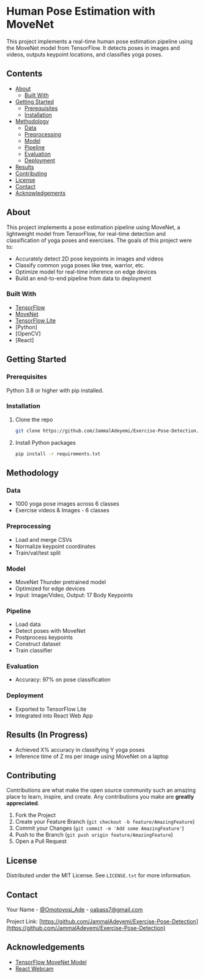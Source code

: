 # Human Pose Estimation with MoveNet

This project implements a real-time human pose estimation pipeline using the MoveNet model from TensorFlow. It detects poses in images and videos, outputs keypoint locations, and classifies yoga poses.

## Contents

- [About](#about)
  - [Built With](#built-with)
- [Getting Started](#getting-started)
  - [Prerequisites](#prerequisites)
  - [Installation](#installation) 
- [Methodology](#methodology)
  - [Data](#data)
  - [Preprocessing](#preprocessing)
  - [Model](#model)
  - [Pipeline](#pipeline)
  - [Evaluation](#evaluation)
  - [Deployment](#deployment)
- [Results](#results)
- [Contributing](#contributing)
- [License](#license)
- [Contact](#contact)
- [Acknowledgements](#acknowledgements)

## About 

This project implements a pose estimation pipeline using MoveNet, a lightweight model from TensorFlow, for real-time detection and classification of yoga poses and exercises. The goals of this project were to:

- Accurately detect 2D pose keypoints in images and videos 
- Classify common yoga poses like tree, warrior, etc.
- Optimize model for real-time inference on edge devices
- Build an end-to-end pipeline from data to deployment

### Built With

- [TensorFlow](https://www.tensorflow.org/)
- [MoveNet](https://www.tensorflow.org/lite/models/pose_estimation/overview)
- [TensorFlow Lite](https://www.tensorflow.org/lite) 
- [Python]
- [OpenCV]
- [React]

## Getting Started

### Prerequisites

Python 3.8 or higher with pip installed.

### Installation
 
1. Clone the repo
   ```sh
   git clone https://github.com/JammalAdeyemi/Exercise-Pose-Detection.git
   ```
3. Install Python packages
   ```sh
   pip install -r requirements.txt
   ```

## Methodology

### Data
- 1000 yoga pose images across 6 classes
- Exercise videos & Images - 6 classes 

### Preprocessing
- Load and merge CSVs
- Normalize keypoint coordinates 
- Train/val/test split

### Model
- MoveNet Thunder pretrained model
- Optimized for edge devices
- Input: Image/Video, Output: 17 Body Keypoints 

### Pipeline
- Load data
- Detect poses with MoveNet 
- Postprocess keypoints
- Construct dataset
- Train classifier 

### Evaluation
- Accuracy: 97% on pose classification

### Deployment
- Exported to TensorFlow Lite
- Integrated into React Web App

## Results (In Progress)

- Achieved X% accuracy in classifying Y yoga poses
- Inference time of Z ms per image using MoveNet on a laptop

## Contributing

Contributions are what make the open source community such an amazing place to learn, inspire, and create. Any contributions you make are **greatly appreciated**.

1. Fork the Project
2. Create your Feature Branch (`git checkout -b feature/AmazingFeature`)
3. Commit your Changes (`git commit -m 'Add some AmazingFeature'`)
4. Push to the Branch (`git push origin feature/AmazingFeature`)
5. Open a Pull Request

## License

Distributed under the MIT License. See `LICENSE.txt` for more information.

## Contact

Your Name - [@Omotoyosi_Ade](https://twitter.com/Omotoyosi_Ade) - oabass7@gmail.com

Project Link: [https://github.com/JammalAdeyemi/Exercise-Pose-Detection](https://github.com/JammalAdeyemi/Exercise-Pose-Detection)

## Acknowledgements

- [TensorFlow MoveNet Model](https://www.tensorflow.org/lite/models/pose_estimation/overview)
- [React Webcam](https://github.com/mozmorris/react-webcam)